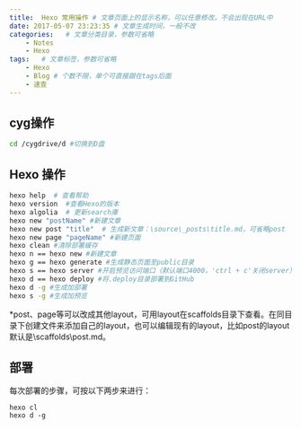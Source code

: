 ```yaml
---
title:  Hexo 常用操作 # 文章页面上的显示名称，可以任意修改，不会出现在URL中
date: 2017-05-07 23:23:35 # 文章生成时间，一般不改
categories:   # 文章分类目录，参数可省略
    - Notes
    - Hexo
tags:   # 文章标签，参数可省略
    - Hexo
    - Blog # 个数不限，单个可直接跟在tags后面
    - 速查
---
```

## cyg操作

```bash
cd /cygdrive/d #切换到D盘
```
<!--more-->
## Hexo 操作

```bash
hexo help  # 查看帮助
hexo version  #查看Hexo的版本
hexo algolia  # 更新search庫
hexo new "postName" #新建文章
hexo new post "title"  # 生成新文章：\source\_posts\title.md，可省略post
hexo new page "pageName" #新建页面
hexo clean #清除部署緩存
hexo n == hexo new #新建文章
hexo g == hexo generate #生成静态页面至public目录
hexo s == hexo server #开启预览访问端口（默认端口4000，'ctrl + c'关闭server）
hexo d == hexo deploy #将.deploy目录部署到GitHub
hexo d -g #生成加部署
hexo s -g #生成加预览
```
\*post、page等可以改成其他layout，可用layout在scaffolds目录下查看。在同目录下创建文件来添加自己的layout，也可以编辑现有的layout，比如post的layout默认是\scaffolds\post.md。

## 部署

每次部署的步骤，可按以下两步来进行：
```
hexo cl
hexo d -g
```
